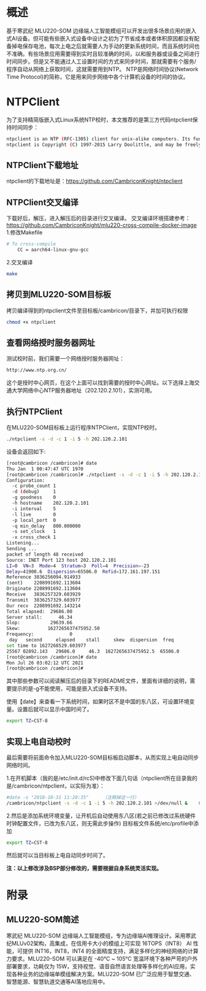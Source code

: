 # 概述
基于寒武纪 MLU220-SOM 边缘端人工智能模组可以开发出很多场景应用的嵌入式AI设备。但可能有些嵌入式设备中设计之初为了节省成本或者体积原因都没有配备掉电保存电池，每次上电之后就需要人为手动的更新系统时间，而且系统时间也不准确。有些场景应用需要得到实时且较准确的时间，以和服务器或设备之间进行时间同步。但是又不能通过人工设置时间的方式来同步时间，那就需要有个服务/程序自动从网络上获取时间，这就需要用到NTP。
NTP是网络时间协议(Network Time Protocol)的简称，它是用来同步网络中各个计算机设备的时间的协议。

# NTPClient
为了支持精简版嵌入式Linux系统NTP校时，本文推荐的是第三方代码ntpclient保持时间同步：
```bash
ntpclient is an NTP (RFC-1305) client for unix-alike computers. Its functionality is a small subset of xntpd, but IMHO performs better (or at least has the potential to function better) within that limited scope. Since it is much smaller than xntpd, it is also more relevant for embedded computers.
ntpclient is Copyright (C) 1997-2015 Larry Doolittle, and may be freely copied and modified according to the terms of the GNU General Public License, version 2.
```

## NTPClient下载地址
ntpclient的下载地址是：https://github.com/CambriconKnight/ntpclient

## NTPClient交叉编译
下载好后，解压，进入解压后的目录进行交叉编译。
交叉编译环境搭建参考：https://github.com/CambriconKnight/mlu220-cross-compile-docker-image
1.修改Makefile
```bash
# To cross-compile
    CC = aarch64-linux-gnu-gcc
```
2.交叉编译
```bash
make
```

## 拷贝到MLU220-SOM目标板
拷贝编译得到的ntpclient文件至目标板/cambricon/目录下，并加可执行权限
```bash
chmod +x ntpclient
```

## 查看网络授时服务器网址
测试校时前，我们需要一个网络授时服务器网址：
```bash
http://www.ntp.org.cn/
```
这个是授时中心网页，在这个上面可以找到需要的授时中心网址。以下选择上海交通大学网络中心NTP服务器地址（202.120.2.101），实测可用。

## 执行NTPClient
在MLU220-SOM目标板上运行程序NTPClient，实现NTP校时。
```bash
./ntpclient -s -d -c 1 -i 5 -h 202.120.2.101
```
设备会返回如下:
```bash
[root@cambricon /cambricon]# date
Thu Jan  1 00:47:47 UTC 1970
[root@cambricon /cambricon]# ./ntpclient -s -d -c 1 -i 5 -h 202.120.2.101
Configuration:
  -c probe_count 1
  -d (debug)     1
  -g goodness    0
  -h hostname    202.120.2.101
  -i interval    5
  -l live        0
  -p local_port  0
  -q min_delay   800.000000
  -s set_clock   1
  -x cross_check 1
Listening...
Sending ...
packet of length 48 received
Source: INET Port 123 host 202.120.2.101
LI=0  VN=3  Mode=4  Stratum=3  Poll=4  Precision=-23
Delay=41900.6  Dispersion=65506.0  Refid=172.161.197.151
Reference 3836256094.914933
(sent)    2208991692.113604
Originate 2208991692.113604
Receive   3836257329.603929
Transmit  3836257329.603977
Our recv  2208991692.143214
Total elapsed:  29686.00
Server stall:      46.34
Slop:           29639.66
Skew:          1627265637475952.50
Frequency:             0
 day   second     elapsed    stall     skew  dispersion  freq
set time to 1627268529.603977
25567 02892.143   29686.0     46.3  1627265637475952.5  65506.0         0
[root@cambricon /cambricon]# date
Mon Jul 26 03:02:12 UTC 2021
[root@cambricon /cambricon]#
```
其中那些参数可以阅读解压后的目录下的README文件，里面有详细的说明，需要提示的是-g不能使用，可能是嵌入式设备不支持。

使用【date】来查看一下系统时间，如果时区不是中国的东八区，可设置环境变量。设置后就可以显示中国时间了。
```bash
export TZ=CST-8
```

## 实现上电自动校时
最后需要将前面命令加入MLU220-SOM目标板启动脚本，从而实现上电自动同步网络时间。

1.在开机脚本（我的是/etc/init.d/rcS)中修改下面几句话（ntpclient所在目录我的是/cambricon/ntpclient，以实际为准）：
```bash
#date -s "2018-10-31 11:20:35"     （注释掉这一行）
/cambricon/ntpclient -s -d -c 1 -i 5 -h 202.120.2.101 >/dev/null &   （加入这一行，需加在获取网络命令行之后，确保先有网）
```
2.然后是添加系统环境变量，让开机后自动使用东八区(若之前已修改过系统硬件时钟配置文件，已改为东八区，则无需此步操作)
目标板文件系统/etc/profile中添加
```bash
export TZ=CST-8
```
然后就可以当目标板上电自动同步时间了。

**注：以上修改涉及BSP部分修改的，需要根据自身系统灵活实现。**

# 附录
## MLU220-SOM简述
寒武纪 MLU220-SOM 边缘端人工智能模组，专为边缘端AI推理设计。采用寒武纪MLUv02架构，高集成，在信用卡大小的模组上可实现 16TOPS（INT8） AI 性能，可提供 INT16，INT8，INT4 的全面精度支持，满足多样化的神经网络的计算力要求。MLU220-SOM 可以满足在 -40℃ ~ 105℃ 宽温环境下各种严苛的户外部署要求，功耗仅为 15W，支持视觉、语音自然语言处理等多样化的AI应用，实现各种业务的边缘端单模组解决方案。MLU220-SOM 已广泛应用于智慧交通、智慧能源、智慧轨道交通等AI落地应用中。